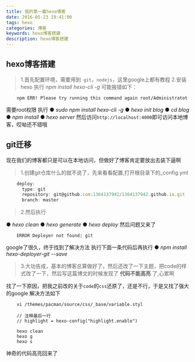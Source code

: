 ```yaml
---
title: 我的第一篇hexo博客
date: 2016-05-23 19:41:00
tags: hexo
categories: 博客
keywords: hexo博客搭建
description: hexo博客搭建
---
```

hexo博客搭建
-------
>1.首先配置环境，需要用到` git`，`nodejs`，这里google上都有教程
>2.安装hexo
    执行 *npm install hexo-cli -g*
    可能报错如下：

```shell
    npm ERR! Please try running this command again root/Administratot
```
需要root权限
执行
    ● *sudo npm install hexo-cli -g*
    ● *hexo init blog*
    ● *cd blog*
    ● *npm install*
    ● *hexo server*
然后访问`http://localhost:4000`即可访问本地博客，哎呦还不错哦

git迁移
------
现在我们的博客都只是可以在本地访问，但做好了博客肯定要放出去装下逼啊
>1.创建git仓库什么的就不说了，先来看看配置,打开根目录下的_config.yml

```javascript
    deploy:
      type: git
      repository: git@github.com:1364137942/1364137942.github.io.git
      branch: master
```
>2.然后执行

   ● *hexo clean*
   ● *hexo generate*
   ● *hexo deploy*
然后问题又来了
```shell
    ERROR Deployer not found: git
```
google了很久，终于找到了解决方法
执行下面一条代码后再执行
   ● *npm install hexo-deployer-git --save*

>3.大功告成，基本的博客总算做好了，然后还改了一下主题，把code的样式改了一下，然后写这篇博文的时候发现了 **代码不能高亮** 了,心累啊

找了一下原因，把我之前改的关于`code`的`css`还原了，还是不行，于是又找了强大的google
解决方法如下
```shell
    vi /themes/pacman/source/css/_base/variable.styl

    // 注释最后一行
    // highlight = hexo-config("highlight.enable")

    hexo clean
    hexo g
    hexo s
```
神奇的代码高亮回来了




